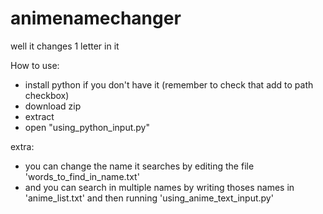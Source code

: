 # animenamechanger
well it changes 1 letter in it

How to use:
- install python if you don't have it (remember to check that add to path checkbox)
- download zip
- extract
- open "using_python_input.py"


extra:
- you can change the name it searches by editing the file 'words_to_find_in_name.txt'
- and you can search in multiple names by writing thoses names in 'anime_list.txt' and then running 'using_anime_text_input.py'
